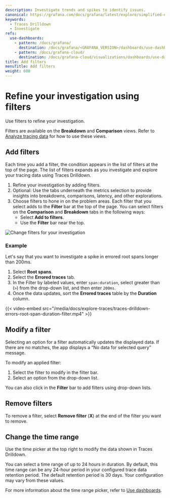 ```yaml
---
description: Investigate trends and spikes to identify issues.
canonical: https://grafana.com/docs/grafana/latest/explore/simplified-exploration/traces/investigate/add-filters/
keywords:
  - Traces Drilldown
  - Investigate
refs:
  use-dashboards:
    - pattern: /docs/grafana/
      destination: /docs/grafana/<GRAFANA_VERSION>/dashboards/use-dashboards/#set-dashboard-time-range
    - pattern: /docs/grafana-cloud/
      destination: /docs/grafana-cloud/visualizations/dashboards/use-dashboards/
title: Add filters
menuTitle: Add filters
weight: 600
---
```


# Refine your investigation using filters

Use filters to refine your investigation.

Filters are available on the **Breakdown** and **Comparison** views.
Refer to [Analyze tracing data](../analyze-tracing-data) for how to use these views.

## Add filters

Each time you add a filter, the condition appears in the list of filters at the top of the page.
The list of filters expands as you investigate and explore your tracing data using Traces Drilldown.

1. Refine your investigation by adding filters.
1. Optional: Use the tabs underneath the metrics selection to provide insights into breakdowns, comparisons, latency, and other explorations.
1. Choose filters to hone in on the problem areas. Each filter that you select adds to the **Filter** bar at the top of the page. You can select filters on the **Comparison** and **Breakdown** tabs in the following ways:
    * Select **Add to filters**.
    * Use the **Filter** bar near the top.

![Change filters for your investigation](/media/docs/explore-traces/traces-drilldown-filters-ga-1.png)

### Example

Let's say that you want to investigate a spike in errored root spans longer than 200ms.

1. Select **Root spans**.
1. Select the **Errored traces** tab.
1. In the Filter by labeled values, enter `span:duration`, select greater than (`>`) from the drop-down list, and then enter `200ms`.
1. Once the data updates, sort the **Errored traces** table by the **Duration** column.

{{< video-embed src="/media/docs/explore-traces/traces-drilldown-errors-root-span-duration-filter.mp4" >}}

## Modify a filter

Selecting an option for a filter automatically updates the displayed data.
If there are no matches, the app displays a “No data for selected query” message.

To modify an applied filter:

1. Select the filter to modify in the filter bar.
1. Select an option from the drop-down list.

You can also click in the **Filter** bar to add filters using drop-down lists.

## Remove filters

To remove a filter, select **Remove filter** (**X**) at the end of the filter you want to remove.

## Change the time range

Use the time picker at the top right to modify the data shown in Traces Drilldown.

You can select a time range of up to 24 hours in duration.
By default, this time range can be any 24-hour period in your configured trace data retention period.
The default retention period is 30 days.
Your configuration may vary from these values.

For more information about the time range picker, refer to [Use dashboards](ref:use-dashboards).

